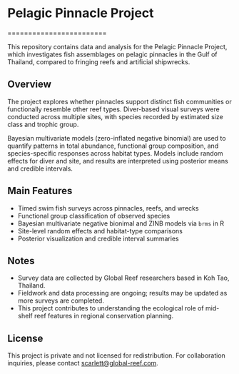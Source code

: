 # Pelagic Pinnacle Project
========================

This repository contains data and analysis for the Pelagic Pinnacle Project, which investigates fish assemblages on pelagic pinnacles in the Gulf of Thailand, compared to fringing reefs and artificial shipwrecks.

Overview
--------

The project explores whether pinnacles support distinct fish communities or functionally resemble other reef types. Diver-based visual surveys were conducted across multiple sites, with species recorded by estimated size class and trophic group.

Bayesian multivariate models (zero-inflated negative binomial) are used to quantify patterns in total abundance, functional group composition, and species-specific responses across habitat types. Models include random effects for diver and site, and results are interpreted using posterior means and credible intervals.

Main Features
-------------

- Timed swim fish surveys across pinnacles, reefs, and wrecks
- Functional group classification of observed species
- Bayesian multivariate negative bionimal and ZINB models via `brms` in R
- Site-level random effects and habitat-type comparisons
- Posterior visualization and credible interval summaries

Notes
-----

- Survey data are collected by Global Reef researchers based in Koh Tao, Thailand.
- Fieldwork and data processing are ongoing; results may be updated as more surveys are completed.
- This project contributes to understanding the ecological role of mid-shelf reef features in regional conservation planning.

License
-------

This project is private and not licensed for redistribution. For collaboration inquiries, please contact scarlett@global-reef.com.
